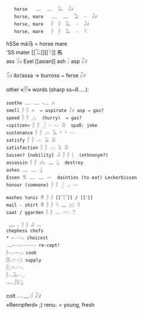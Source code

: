 


```  
   horse   𓊃  𓊃  𓅓  𓃗  
   horse, mare   𓊃  𓊃  𓅐  𓏏  𓃗  
   horse, mare   𓋴  𓋴  𓅓  𓏏  𓃗  
   horse, mare   𓋴  𓋴  𓅓  𓏏  𓄛  
```  
hSSe mǎ马 = horse mare  
'SS mater [[𓅐]][[𓄛]] 馬  
ass 𓃘  Esel [[asian]] ash 𓄙  asp 𓃗  

𓃘 ibr/assa -> burross ~ ferse 𓃗  

other «𓋴𓋴» words (sharp ss~ß𓊃):  
```  
soothe 𓊃 𓊃 𓆑 𓂉  
smell 𓋴 𓋴 𓂉  ⇔ aspirate 𓃗 asp ⇔ gas?  
speed 𓋴 𓋴 𓂻  (hurry)  ⇔ gas?  
«spitzen» 𓋴 𓋴 𓃀 𓏏 𓄑 𓀁  spaß: joke  
sustenance 𓋴 𓋴 𓐟 𓄿 𓏊 𓏐 𓏳  
satisfy 𓋴 𓋴 𓐟 𓄿 𓀁  
satisfaction 𓋴 𓋴 𓐟 𓅱 𓀁  
Sassen? [nobility] 𓀻 𓋴 𓋴 𓏜  (ethnonym?)  
assassin 𓋴 𓋴 𓃹 𓈖 𓊮  destroy  
ashes 𓊃 𓊃 𓊮  
Essen 𓀽 𓊃 𓊃 𓏛  dainties (to eat) Leckerbissen  
honour (someone) 𓋴 𓋴 𓃀 𓈎 𓏛  

mashes tunic 𓄟 𓋴 𓋴 [[𓋳]] / [[𓍱]]  
mail - shirt 𓄟 𓋴 𓋴 𓄛 𓈖 𓂚 𓀜  
saat / ggarden 𓋴 𓋴 𓂋 𓂧 𓇝  

 𓈙 𓊪 𓋴 𓋴 𓀻 𓏥  
chephess chefs  
* 𓍉𓏏𓄹𓏥 choicest  
𓊃𓍉𓏏𓊪𓄘𓄘𓄘 re-cept!  
𓋴𓏏𓊪𓏏𓍉𓏥 cook  
𓋴𓋴𓊪𓂧𓇮𓏜 supply  
𓋴𓇮𓂧𓌪  
𓋴𓂋𓅓𓏏𓈓  
𓊪𓆑𓋴𓅱𓊮  
```  

colt 𓂋𓈖𓊪𓆳 𓃗  
«Rennpferd» ;) renu𓊪 = young, fresh  